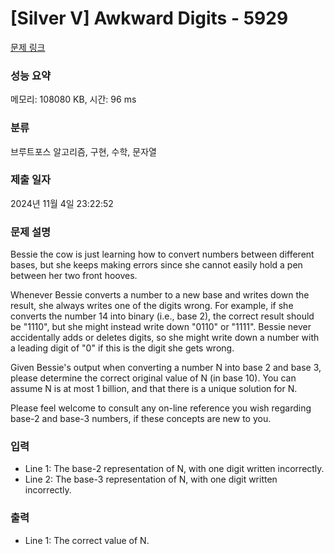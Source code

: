 # [Silver V] Awkward Digits - 5929 

[문제 링크](https://www.acmicpc.net/problem/5929) 

### 성능 요약

메모리: 108080 KB, 시간: 96 ms

### 분류

브루트포스 알고리즘, 구현, 수학, 문자열

### 제출 일자

2024년 11월 4일 23:22:52

### 문제 설명

<p>Bessie the cow is just learning how to convert numbers between different bases, but she keeps making errors since she cannot easily hold a pen between her two front hooves.</p><p>Whenever Bessie converts a number to a new base and writes down the result, she always writes one of the digits wrong.  For example, if she converts the number 14 into binary (i.e., base 2), the correct result should be "1110", but she might instead write down "0110" or "1111".  Bessie never accidentally adds or deletes digits, so she might write down a number with a leading digit of "0" if this is the digit she gets wrong.</p><p>Given Bessie's output when converting a number N into base 2 and base 3, please determine the correct original value of N (in base 10). You can assume N is at most 1 billion, and that there is a unique solution for N.</p><p>Please feel welcome to consult any on-line reference you wish regarding base-2 and base-3 numbers, if these concepts are new to you.</p>

### 입력 

 <ul><li>Line 1: The base-2 representation of N, with one digit written incorrectly.</li><li>Line 2: The base-3 representation of N, with one digit written incorrectly.</li></ul>

### 출력 

 <ul><li>Line 1: The correct value of N.</li></ul>

